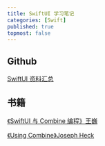 ```yaml
---
title: SwiftUI 学习笔记
categories: [Swift]
published: true
topmost: false
---
```


## Github

[SwiftUI 资料汇总](https://github.com/Juanpe/About-SwiftUI)

## 书籍

[《SwiftUI 与 Combine 编程》王巍](https://objccn.io/products/swift-ui)

[《Using Combine》Joseph Heck](https://heckj.github.io/swiftui-notes/)

